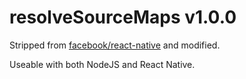 
# resolveSourceMaps v1.0.0

Stripped from [facebook/react-native](http://github.com/facebook/react-native) and modified.

Useable with both NodeJS and React Native.
